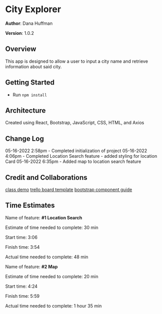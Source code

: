 # City Explorer

**Author**: Dana Huffman

**Version**: 1.0.2

## Overview

This app is designed to allow a user to input a city name and retrieve information about said city.

## Getting Started

- Run `npm install`

## Architecture

Created using React, Bootstrap, JavaScript, CSS, HTML, and Axios

## Change Log

05-16-2022 2:58pm - Completed initialization of project
05-16-2022 4:06pm - Completed Location Search feature - added styling for location Card
05-16-2022 6:35pm - Added map to location search feature

## Credit and Collaborations

[class demo](https://github.com/codefellows/seattle-code-301d85/tree/main/class-06/in-class-demo/api-call)
[trello board template](https://trello.com/b/Ajj9Cbac/module-2-city-explorer)
[bootstrap component guide](https://react-bootstrap.github.io/components/cards)

## Time Estimates

Name of feature: **#1 Location Search**

Estimate of time needed to complete: 30 min

Start time: 3:06

Finish time: 3:54

Actual time needed to complete: 48 min

Name of feature: **#2 Map**

Estimate of time needed to complete: 20 min

Start time: 4:24

Finish time: 5:59

Actual time needed to complete: 1 hour 35 min
